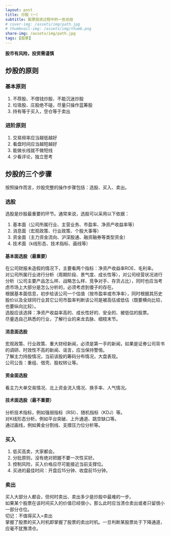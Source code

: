 ```yaml
---
layout: post
title: 炒股（一）
subtitle: 股票投资过程中的一些总结
# cover-img: /assets/img/path.jpg
# thumbnail-img: /assets/img/thumb.png
share-img: /assets/img/path.jpg
tags: [股票]
---
```


**股市有风险，投资需谨慎**

## 炒股的原则

### 基本原则
1. 不荐股、不借钱炒股、不能沉迷炒股
2. 垃圾股、庄股绝不碰，尽量只操作蓝筹股
3. 持有等于买入，空仓等于卖出

### 进阶原则
1. 交易频率应当越低越好
2. 看盘时间应当越短越好
3. 能做长线就不做短线
4. 少看评论，独立思考

## 炒股的三个步骤
按照操作而言，炒股完整的操作步骤包括：选股、买入、卖出。

### 选股
选股是炒股最重要的环节。通常来说，选股可以采用以下依据：
1. 基本面（公司所属行业、主营业务、市盈率、净资产收益率等）
2. 消息面（宏观政策、行业政策、个股大事等）
3. 资金面（主力资金流向、沪深股通、融资融券等类型资金）
4. 技术面（k线形态、技术指标、画线等）

#### 基本面选股（最重要）
在公司财报未造假的情况下，主要看两个指标：净资产收益率ROE、毛利率。  
对公司所属行业进行分析（周期阶段、景气度、成长性等），对公司经营状况进行分析（公司主要产品怎么样、战略怎么样、竞争对手、存货占比），同时也应当考虑市场上大部分是怎么分析的，必须考虑到傻子的存在。  
根据基本面信息，初步给该公司一个估值（按市盈率或市净率），同时根据其历史股价以及全球同行业其它公司市盈率判断该公司是被高估或低估（既要横向比较，也要纵向比较）。  
选股应该选择：净资产收益率高的、成长性好的、安全的、被低估的股票。  
尽量选自己熟悉的行业，了解行业的来龙去脉、细枝末节。

#### 消息面选股
宏观政策、行业政策、重大财经新闻，必须是第一手的新闻，如果是证券公司背书的调研、时效性不高的新闻、谣言，应当保持警惕。  
了解主力持股情况，当前该股的筹码分布情况，大盘表现。  
公司公告：重组、借壳、股权转让等。

#### 资金面选股
看主力大单交易情况、北上资金流入情况、换手率、人气情况。

#### 技术面选股（最不重要）
分析技术指标，例如强弱指标（RSI）、随机指标（KDJ）等。  
对K线形态分析，例如平台突破、上升通道、跳空缺口等。  
通过画线，例如黄金分割线、支撑压力位分析等。

### 买入
1. 低买高卖，大家都会。
2. 分批原则，没有绝对把握不要一次性买好。
3. 控制风险，买入价格应尽可能接近当前支撑位。
4. 买进的最佳时间：开盘后15分钟、收盘前15分钟。

### 卖出
买入大部分人都会，但何时卖出、卖出多少是炒股中最难的一步。  
如果某个股票在该时间买入的价值已经很小，那么此时应当清仓卖出或者只留很小一部分仓位。  
切记：不值得买入=卖出  
掌握了股票的买入时机即掌握了股票的卖出时机。一旦判断某股票处于下降通道，应毫不犹豫清仓。
